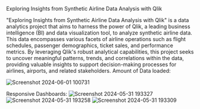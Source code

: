 Exploring Insights from Synthetic Airline Data Analysis with Qlik

"Exploring Insights from Synthetic Airline Data Analysis with Qlik" is a data analytics project that aims to harness the power of Qlik, a leading business intelligence (BI) and data visualization tool, to analyze synthetic airline data. This data encompasses various facets of airline operations such as flight schedules, passenger demographics, ticket sales, and performance metrics. By leveraging Qlik's robust analytical capabilities, this project seeks to uncover meaningful patterns, trends, and correlations within the data, providing valuable insights to support decision-making processes for airlines, airports, and related stakeholders.
Amount of Data loaded:




![Screenshot 2024-06-01 100731](https://github.com/sreehithaAdari/syntheticAirlines_data-analysis/assets/100212933/54426cb9-d926-4220-9d27-76d610718189)

Responsive Dashboards:
![Screenshot 2024-05-31 193327](https://github.com/sreehithaAdari/syntheticAirlines_data-analysis/assets/100212933/99c23a61-ae80-47c7-b94a-132726332876)
![Screenshot 2024-05-31 193258](https://github.com/sreehithaAdari/syntheticAirlines_data-analysis/assets/100212933/7420d49e-5745-497a-ac7f-889c42733263)
![Screenshot 2024-05-31 193309](https://github.com/sreehithaAdari/syntheticAirlines_data-analysis/assets/100212933/2d5b1769-cf9d-4de1-af9f-672a39fc1e2b)

